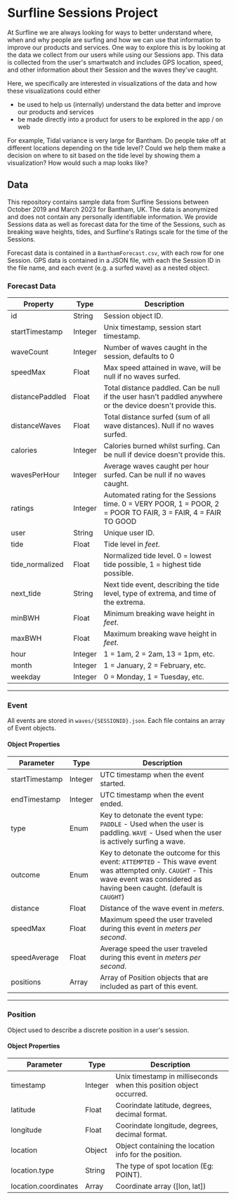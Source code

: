 
# Surfline Sessions Project

At Surfline we are always looking for ways to better understand where, when and why people are surfing and how we can use that information to improve our products and services. One way to explore this is by looking at the data we collect from our users while using our Sessions app. This data is collected from the user's smartwatch and includes GPS location, speed, and other information about their Session and the waves they've caught.

Here, we specifically are interested in visualizations of the data and how these visualizations could either
- be used to help us (internally) understand the data better and improve our products and services
- be made directly into a product for users to be explored in the app / on web

For example, 
Tidal variance is very large for Bantham. Do people take off at different locations depending on the tide level?
Could we help them make a decision on where to sit based on the tide level by showing them a visualization? How would such a map looks like?

## Data

This repository contains sample data from Surfline Sessions between October 2019 and March 2023 for Bantham, UK. The data is anonymized and does not contain any personally identifiable information.
We provide Sessions data as well as forecast data for the time of the Sessions, such as breaking wave heights, tides, and Surfline's Ratings scale for the time of the Sessions.

Forecast data is contained in a `BanthamForecast.csv`, with each row for one Session.
GPS data is contained in a JSON file, with each the Session ID in the file name, and each event (e.g. a surfed wave) as a nested object.

### Forecast Data

| Property            | Type              | Description                                       |
|---------------------|------------------|---------------------------------------------------|
| id | String | Session object ID. |
| startTimestamp | Integer  | Unix timestamp, session start timestamp. |
| waveCount | Integer  | Number of waves caught in the session, defaults to 0 |
| speedMax | Float  | Max speed attained in wave, will be null if no waves surfed. |
| distancePaddled | Float  | Total distance paddled. Can be null if the user hasn't paddled anywhere or the device doesn't provide this.|
| distanceWaves | Float  | Total distance surfed (sum of all wave distances). Null if no waves surfed.|
| calories | Integer  | Calories burned whilst surfing. Can be null if device doesn't provide this.|
| wavesPerHour | Integer  |Average waves caught per hour surfed. Can be null if no waves caught.|
| ratings | Integer | Automated rating for the Sessions time.  0 = VERY POOR, 1 = POOR, 2 = POOR TO FAIR, 3 = FAIR, 4 = FAIR TO GOOD |
| user | String | Unique user ID. |
| tide	| Float | Tide level in *feet*. |
| tide_normalized| Float | Normalized tide level. 0 = lowest tide possible, 1 = highest tide possible. |	
| next_tide| String | Next tide event, describing the tide level, type of extrema, and time of the extrema. |
| minBWH	| Float | Minimum breaking wave height in *feet*. |
| maxBWH| Float | Maximum breaking wave height in *feet*. |
| hour	| Integer |  1 = 1am, 2 = 2am, 13 = 1pm, etc. |
| month	| Integer |  1 = January, 2 = February, etc. |
| weekday| Integer |  0 = Monday, 1 = Tuesday, etc. |

---

### Event

All events are stored in `waves/{SESSIONID}.json`. Each file contains an array of Event objects.


#### Object Properties

| Parameter      | Type    | Description                                                                                      |
| -------------- | ------- | ------------------------------------------------------------------------------------------------ |
| startTimestamp | Integer      | UTC timestamp when the event started.                                                            |
| endTimestamp   | Integer       | UTC timestamp when the event ended.                                                              |
| type           | Enum         | Key to detonate the event type: `PADDLE` - Used when the user is paddling. `WAVE` - Used when the user is actively surfing a wave.                                                                 |
| outcome        | Enum        | Key to detonate the outcome for this event: `ATTEMPTED` - This wave event was attempted only. `CAUGHT` - This wave event was considered as having been caught. (default is `CAUGHT`)         |
| distance   | Float      | Distance of the wave event in *meters*.                                                              |
| speedMax       | Float        | Maximum speed the user traveled during this event in *meters per second*.                        |
| speedAverage   | Float         | Average speed the user traveled during this event in *meters per second*.                        |
| positions      | Array         | Array of Position objects that are included as part of this event.   |

---

### Position

Object used to describe a discrete position in a user's session.

#### Object Properties

| Parameter      | Type    | Description                                                                                      |
| -------------- | -------  | ------------------------------------------------------------------------------------------------ |
| timestamp      | Integer    | Unix timestamp in milliseconds when this position object occurred.                               |
| latitude       | Float        | Coorindate latitude, degrees, decimal format.                                                    |
| longitude      | Float       | Coorindate longitude, degrees, decimal format.                                                   |
| location |    Object    | Object containing the location info for the position. |
| location.type | String  | The type of spot location (Eg: POINT). |
| location.coordinates | Array | Coordinate array ([lon, lat]) |